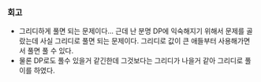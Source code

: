 ### 회고
- 그리디하게 풀면 되는 문제이다... 근데 난 분명 DP에 익숙해지기 위해서 문제를 골랐는데 사실 그리디로 풀면 되는 문제이다. 그리디로 값이 큰 애들부터 사용해가면서 풀면 풀 수 있다.
- 물론 DP로도 풀수 있을거 같긴한데 그것보다는 그리디가 나을거 같아 그리디로 풀이를 하였다.